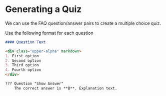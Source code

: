 # Generating a Quiz

We can use the FAQ question/answer pairs to create a multiple choice quiz.

Use the following format for each question

~~~markdown
#### Question Text

<div class="upper-alpha" markdown>
1. First option
2. Second option
3. Third option
4. Fourth option
</div>

??? Question "Show Answer"
    The correct answer is **B**. Explanation text.
~~~